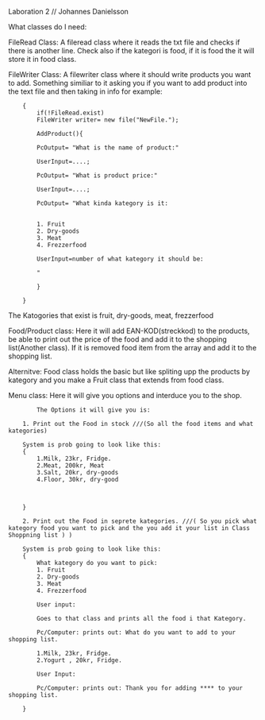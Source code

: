 Laboration 2 // Johannes Danielsson

What classes do I need:

FileRead Class: A fileread class where it reads the txt file and checks if there is another line. 
Check also if the kategori is food, if it is food the it will store it in food class.

FileWriter Class: A filewriter class where it should write products you want to add.
Something similiar to it asking you if you want to add product into the text file and then taking in info for example:

		{
			if(!FileRead.exist)
			FileWriter writer= new file("NewFile.");
			
			AddProduct(){
			
			PcOutput= "What is the name of product:"
			
			UserInput=....;

			PcOutput= "What is product price:"

			UserInput=....;

			PcOutput= "What kinda kategory is it:
			
		
			1. Fruit
			2. Dry-goods
			3. Meat
			4. Frezzerfood

			UserInput=number of what kategory it should be: 
					
			"
			
			}
			
		}



The Katogories that exist is fruit, dry-goods, meat, frezzerfood

Food/Product class: Here it will add EAN-KOD(streckkod) to the products, be able to print out the price of the food and add it to the shopping list(Another class).
If it is removed food item from the array and add it to the shopping list.

Alternitve: Food class holds the basic but like spliting upp the products by kategory and you make a Fruit class that extends from food class.


Menu class: Here it will give you options and interduce you to the shop. 

			The Options it will give you is:

		1. Print out the Food in stock ///(So all the food items and what kategories)

		System is prob going to look like this:
		{
			1.Milk, 23kr, Fridge.
			2.Meat, 200kr, Meat
			3.Salt, 20kr, dry-goods
			4.Floor, 30kr, dry-good 
			


		} 

		2. Print out the Food in seprete kategories. ///( So you pick what kategory food you want to pick and the you add it your list in Class Shoppning list ) ) 
		
		System is prob going to look like this:
		{
			What kategory do you want to pick:
			1. Fruit
			2. Dry-goods
			3. Meat
			4. Frezzerfood
			
			User input:

			Goes to that class and prints all the food i that Kategory.

			Pc/Computer: prints out: What do you want to add to your shopping list. 

			1.Milk, 23kr, Fridge.
			2.Yogurt , 20kr, Fridge.
			
			User Input: 

			Pc/Computer: prints out: Thank you for adding **** to your shopping list. 

		} 

		
